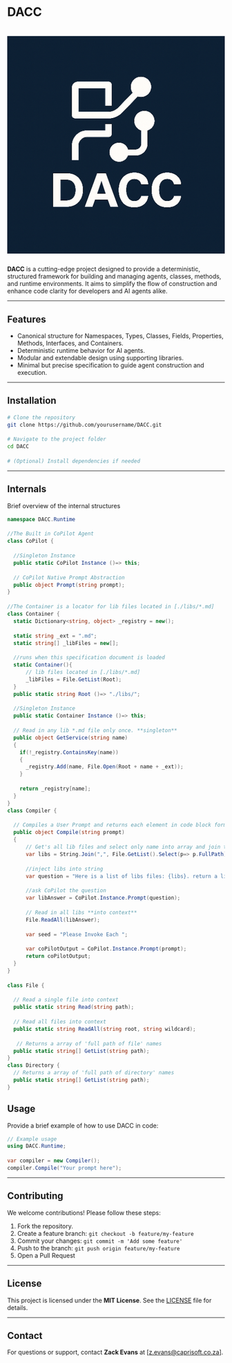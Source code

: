 # &#x20;DACC

# ![DACC Logo](logo.png)

**DACC** is a cutting-edge project designed to provide a deterministic, structured framework for building and managing agents, classes, methods, and runtime environments. It aims to simplify the flow of construction and enhance code clarity for developers and AI agents alike.

---

## Features

- Canonical structure for Namespaces, Types, Classes, Fields, Properties, Methods, Interfaces, and Containers.
- Deterministic runtime behavior for AI agents.
- Modular and extendable design using supporting libraries.
- Minimal but precise specification to guide agent construction and execution.

---

## Installation

```bash
# Clone the repository
git clone https://github.com/yourusername/DACC.git

# Navigate to the project folder
cd DACC

# (Optional) Install dependencies if needed
```

---

## Internals

Brief overview of the internal structures

```csharp
namespace DACC.Runtime

//The Built in CoPilot Agent
class CoPilot {  
  
  //Singleton Instance
  public static CoPilot Instance ()=> this;

  // CoPilot Native Prompt Abstraction
  public object Prompt(string prompt);
}

//The Container is a locator for lib files located in [./libs/*.md]
class Container { 
  static Dictionary<string, object> _registry = new();
  
  static string _ext = ".md";
  static string[] _libFiles = new[];

  //runs when this specification document is loaded
  static Container(){
      // lib files located in [./libs/*.md]
      _libFiles = File.GetList(Root);
  }
  public static string Root ()=> "./libs/";

  //Singleton Instance
  public static Container Instance ()=> this;
  
  // Read in any lib *.md file only once. **singleton**
  public object GetService(string name)
  {
    if(!_registry.ContainsKey(name))
    {
      _registry.Add(name, File.Open(Root + name + _ext));
    }

    return _registry[name];
  }
}
class Compiler {  
  
  // Compiles a User Prompt and returns each element in code block format
  public object Compile(string prompt)
  {
      // Get's all lib files and select only name into array and join the string
      var libs = String.Join(",", File.GetList().Select(p=> p.FullPath));

      //inject libs into string
      var question = "Here is a list of libs files: {libs}. return a list by searching through each file and determining if this file is applicable to the user's request. If a user request for lib(s), then that would be final and exclusive. Please return as a list of names, could be one or more, could be none if not found";

      //ask CoPilot the question
      var libAnswer = CoPilot.Instance.Prompt(question);
      
      // Read in all libs **into context**
      File.ReadAll(libAnswer);

      var seed = "Please Invoke Each ";

      var coPilotOutput = CoPilot.Instance.Prompt(prompt);
      return coPilotOutput;
  }
}

class File {  

  // Read a single file into context
  public static string Read(string path);
  
  // Read all files into context
  public static string ReadAll(string root, string wildcard);

   // Returns a array of 'full path of file' names
  public static string[] GetList(string path);
}
class Directory {  
  // Returns a array of 'full path of directory' names
  public static string[] GetList(string path);
}
```

## Usage

Provide a brief example of how to use DACC in code:

```csharp
// Example usage
using DACC.Runtime;

var compiler = new Compiler();
compiler.Compile("Your prompt here");
```

---

## Contributing

We welcome contributions! Please follow these steps:

1. Fork the repository.
2. Create a feature branch: `git checkout -b feature/my-feature`
3. Commit your changes: `git commit -m 'Add some feature'`
4. Push to the branch: `git push origin feature/my-feature`
5. Open a Pull Request

---

## License

This project is licensed under the **MIT License**. See the [LICENSE](LICENSE) file for details.

---

## Contact

For questions or support, contact **Zack Evans** at [[z.evans@caprisoft.co.za](mailto\:z.evans@caprisoft.co.za)].


